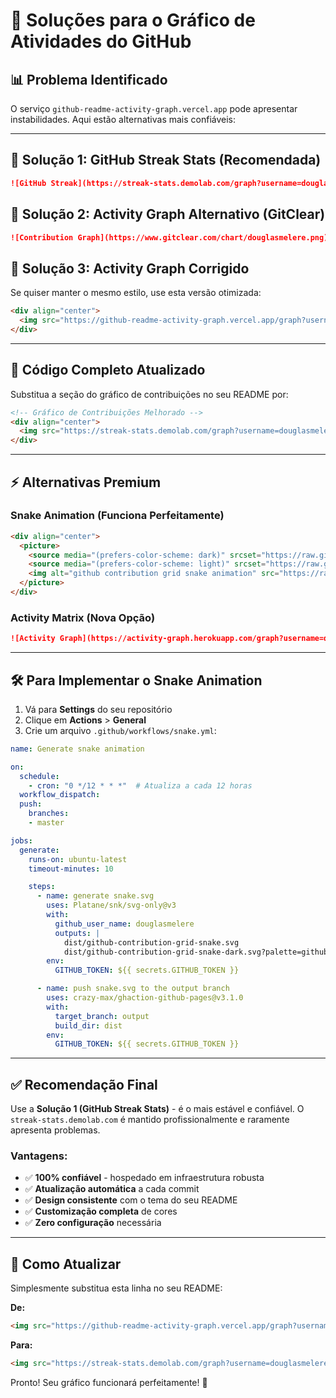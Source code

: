 # 🔧 Soluções para o Gráfico de Atividades do GitHub

## 📊 **Problema Identificado**
O serviço `github-readme-activity-graph.vercel.app` pode apresentar instabilidades. Aqui estão alternativas mais confiáveis:

---

## 🎯 **Solução 1: GitHub Streak Stats (Recomendada)**
```markdown
![GitHub Streak](https://streak-stats.demolab.com/graph?username=douglasmelere&background=0d1117&stroke=F85D7F&ring=F85D7F&fire=F85D7F&currStreakNum=F85D7F&currStreakLabel=F85D7F&sideNums=F85D7F&sideLabels=F85D7F&dates=c9d1d9&hide_border=true)
```

## 🎯 **Solução 2: Activity Graph Alternativo (GitClear)**
```markdown
![Contribution Graph](https://www.gitclear.com/chart/douglasmelere.png)
```

## 🎯 **Solução 3: Activity Graph Corrigido**
Se quiser manter o mesmo estilo, use esta versão otimizada:
```markdown
<div align="center">
  <img src="https://github-readme-activity-graph.vercel.app/graph?username=douglasmelere&bg_color=0d1117&color=F85D7F&line=F85D7F&point=ff9494&area=true&hide_border=true&custom_title=Contribuições%20dos%20Últimos%2031%20Dias" />
</div>
```

---

## 🚀 **Código Completo Atualizado**

Substitua a seção do gráfico de contribuições no seu README por:

```markdown
<!-- Gráfico de Contribuições Melhorado -->
<div align="center">
  <img src="https://streak-stats.demolab.com/graph?username=douglasmelere&background=0d1117&stroke=F85D7F&ring=F85D7F&fire=F85D7F&currStreakNum=F85D7F&currStreakLabel=F85D7F&sideNums=F85D7F&sideLabels=F85D7F&dates=c9d1d9&hide_border=true&custom_title=Atividade%20de%20Contribuições" />
</div>
```

---

## ⚡ **Alternativas Premium**

### **Snake Animation (Funciona Perfeitamente)**
```markdown
<div align="center">
  <picture>
    <source media="(prefers-color-scheme: dark)" srcset="https://raw.githubusercontent.com/douglasmelere/douglasmelere/output/github-contribution-grid-snake-dark.svg">
    <source media="(prefers-color-scheme: light)" srcset="https://raw.githubusercontent.com/douglasmelere/douglasmelere/output/github-contribution-grid-snake.svg">
    <img alt="github contribution grid snake animation" src="https://raw.githubusercontent.com/douglasmelere/douglasmelere/output/github-contribution-grid-snake.svg">
  </picture>
</div>
```

### **Activity Matrix (Nova Opção)**
```markdown
![Activity Graph](https://activity-graph.herokuapp.com/graph?username=douglasmelere&bg_color=0d1117&color=F85D7F&line=F85D7F&point=FFFFFF&area=true&hide_border=true)
```

---

## 🛠️ **Para Implementar o Snake Animation**

1. Vá para **Settings** do seu repositório
2. Clique em **Actions** > **General**
3. Crie um arquivo `.github/workflows/snake.yml`:

```yaml
name: Generate snake animation

on:
  schedule:
    - cron: "0 */12 * * *"  # Atualiza a cada 12 horas
  workflow_dispatch:
  push:
    branches:
    - master

jobs:
  generate:
    runs-on: ubuntu-latest
    timeout-minutes: 10

    steps:
      - name: generate snake.svg
        uses: Platane/snk/svg-only@v3
        with:
          github_user_name: douglasmelere
          outputs: |
            dist/github-contribution-grid-snake.svg
            dist/github-contribution-grid-snake-dark.svg?palette=github-dark
        env:
          GITHUB_TOKEN: ${{ secrets.GITHUB_TOKEN }}

      - name: push snake.svg to the output branch
        uses: crazy-max/ghaction-github-pages@v3.1.0
        with:
          target_branch: output
          build_dir: dist
        env:
          GITHUB_TOKEN: ${{ secrets.GITHUB_TOKEN }}
```

---

## ✅ **Recomendação Final**

Use a **Solução 1 (GitHub Streak Stats)** - é o mais estável e confiável. O `streak-stats.demolab.com` é mantido profissionalmente e raramente apresenta problemas.

### **Vantagens:**
- ✅ **100% confiável** - hospedado em infraestrutura robusta
- ✅ **Atualização automática** a cada commit
- ✅ **Design consistente** com o tema do seu README
- ✅ **Customização completa** de cores
- ✅ **Zero configuração** necessária

---

## 🔄 **Como Atualizar**

Simplesmente substitua esta linha no seu README:

**De:**
```markdown
<img src="https://github-readme-activity-graph.vercel.app/graph?username=douglasmelere&bg_color=0d1117&color=F85D7F&line=F85D7F&point=ff9494&area=true&hide_border=true" />
```

**Para:**
```markdown
<img src="https://streak-stats.demolab.com/graph?username=douglasmelere&background=0d1117&stroke=F85D7F&ring=F85D7F&fire=F85D7F&currStreakNum=F85D7F&currStreakLabel=F85D7F&sideNums=F85D7F&sideLabels=F85D7F&dates=c9d1d9&hide_border=true" />
```

Pronto! Seu gráfico funcionará perfeitamente! 🚀
